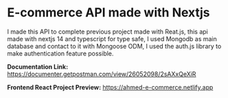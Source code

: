 # E-commerce API made with Nextjs

I made this API to complete previous project made with Reat.js, this api made with nextjs 14 and typescript for type safe, I used Mongodb as main database and contact to it with Mongoose ODM, I used the auth.js library to make authentication feature possible.

**Documentation Link:** https://documenter.getpostman.com/view/26052098/2sAXxQeXiR
<br />

**Frontend React Project Preview:** https://ahmed-e-commerce.netlify.app
